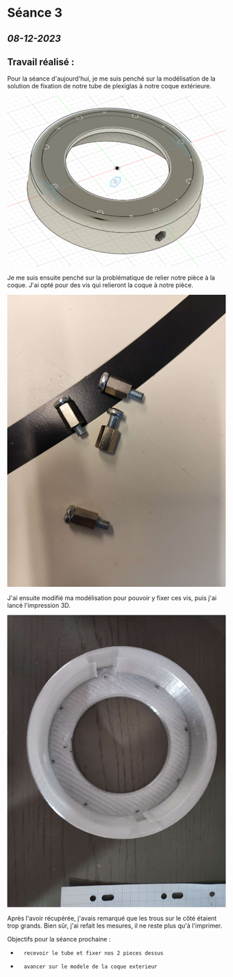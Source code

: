 # **Séance 3**
## *08-12-2023* 
## Travail réalisé :


Pour la séance d'aujourd'hui, je me suis penché sur la modélisation de la solution de fixation de notre tube de plexiglas à notre coque extérieure.

![](https://raw.githubusercontent.com/TibaudoRomain/ProjetAR/main/Reports/Anas/Images/modelisation1.png)

Je me suis ensuite penché sur la problématique de relier notre pièce à la coque. J'ai opté pour des vis qui relieront la coque à notre pièce.

![](https://raw.githubusercontent.com/TibaudoRomain/ProjetAR/main/Reports/Anas/Images/solution%20de%20fixation.jpg)


J'ai ensuite modifié ma modélisation pour pouvoir y fixer ces vis, puis j'ai lancé l'impression 3D.

![](https://raw.githubusercontent.com/TibaudoRomain/ProjetAR/main/Reports/Anas/Images/impression1.jpg)

Après l'avoir récupérée, j'avais remarqué que les trous sur le côté étaient trop grands. Bien sûr, j'ai refait les mesures, il ne reste plus qu'à l'imprimer.

Objectifs pour la séance prochaine : 
-       recevoir le tube et fixer nos 2 pieces dessus
-       avancer sur le modele de la coque exterieur
